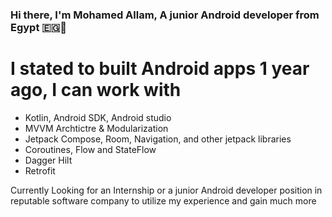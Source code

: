 ### Hi there, I'm Mohamed Allam, A junior Android developer from Egypt 🇪🇬👋

# I stated to built Android apps 1 year ago, I can work with

- Kotlin, Android SDK, Android studio
- MVVM Archtictre & Modularization
- Jetpack Compose, Room, Navigation, and other jetpack libraries
- Coroutines, Flow and StateFlow
- Dagger Hilt
- Retrofit

Currently Looking for an Internship or a junior Android developer position in reputable software company to utilize my experience and gain much more

